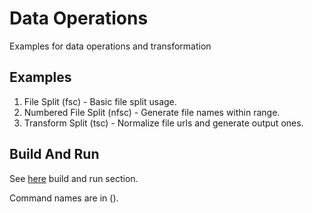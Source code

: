 # Data Operations

Examples for data operations and transformation

## Examples

1. File Split (fsc) - Basic file split usage.
2. Numbered File Split (nfsc) - Generate file names within range.
3. Transform Split (tsc) - Normalize file urls and generate output ones.

## Build And Run

See [here](../README.md) build and run section.

Command names are in ().
